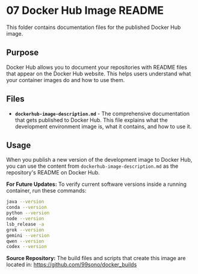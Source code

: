 # 07 Docker Hub Image README

This folder contains documentation files for the published Docker Hub image.

## Purpose

Docker Hub allows you to document your repositories with README files that appear on the Docker Hub website. This helps users understand what your container images do and how to use them.

## Files

- **`dockerhub-image-description.md`** - The comprehensive documentation that gets published to Docker Hub. This file explains what the development environment image is, what it contains, and how to use it.

## Usage

When you publish a new version of the development image to Docker Hub, you can use the content from `dockerhub-image-description.md` as the repository's README on Docker Hub.

**For Future Updates:** To verify current software versions inside a running container, run these commands:

```bash
java --version
conda --version
python --version
node --version
lsb_release -a
grok --version
gemini --version
qwen --version
codex --version
```

**Source Repository:**
The build files and scripts that create this image are located in: https://github.com/99sono/docker_builds
